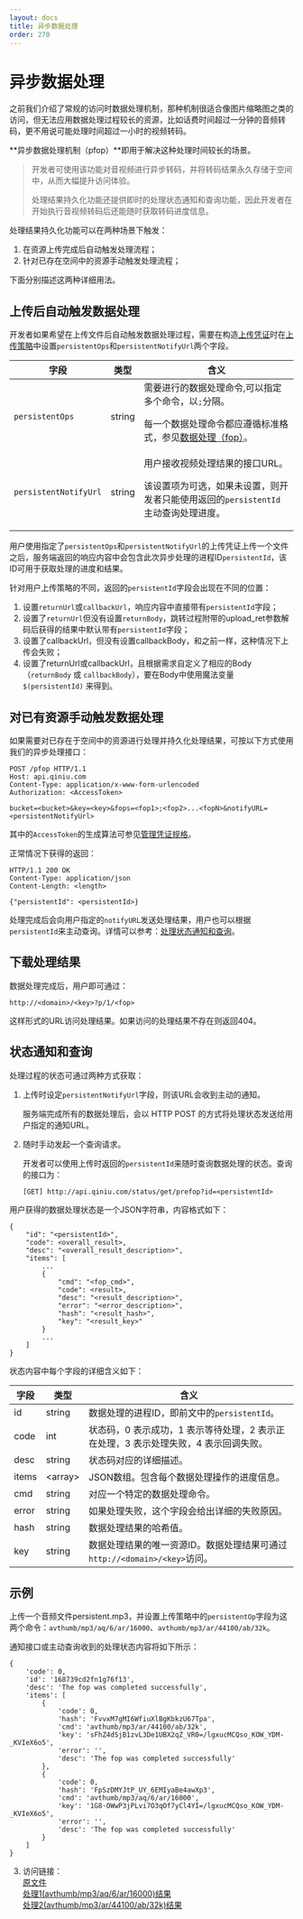 ```yaml
---
layout: docs
title: 异步数据处理
order: 270
---
```

<a name="pfop"></a>
# 异步数据处理

之前我们介绍了常规的访问时数据处理机制，那种机制很适合像图片缩略图之类的访问，但无法应用数据处理过程较长的资源，比如话费时间超过一分钟的音频转码，更不用说可能处理时间超过一小时的视频转码。

**异步数据处理机制（pfop）**即用于解决这种处理时间较长的场景。

> 开发者可使用该功能对音视频进行异步转码，并将转码结果永久存储于空间中，从而大幅提升访问体验。
> 
> 处理结果持久化功能还提供即时的处理状态通知和查询功能，因此开发者在开始执行音视频转码后还能随时获取转码进度信息。

处理结果持久化功能可以在两种场景下触发：

1. 在资源上传完成后自动触发处理流程；
1. 针对已存在空间中的资源手动触发处理流程；

下面分别描述这两种详细用法。

<a name="pfop-upload"></a>
## 上传后自动触发数据处理

开发者如果希望在上传文件后自动触发数据处理过程，需要在构造[上传凭证][uploadTokenHref]时在[上传策略][putPolicyHref]中设置`persistentOps`和`persistentNotifyUrl`两个字段。  

字段                   | 类型    | 含义
--------------------- | ------ | -------------
`persistentOps`       | string | 需要进行的数据处理命令,可以指定多个命令，以`;`分隔。<p>每一个数据处理命令都应遵循标准格式，参见[数据处理（fop）][fopHref]。
`persistentNotifyUrl` | string | 用户接收视频处理结果的接口URL。<p>该设置项为可选，如果未设置，则开发者只能使用返回的`persistentId`主动查询处理进度。

用户使用指定了`persistentOps`和`persistentNotifyUrl`的上传凭证上传一个文件之后，服务端返回的响应内容中会包含此次异步处理的进程ID`persistentId`，该ID可用于获取处理的进度和结果。

针对用户上传策略的不同，返回的`persistentId`字段会出现在不同的位置：

1.  设置`returnUrl`或`callbackUrl`，响应内容中直接带有`persistentId`字段；
1.  设置了`returnUrl`但没有设置`returnBody`，跳转过程附带的upload_ret参数解码后获得的结果中默认带有`persistentId`字段；  
1.  设置了callbackUrl，但没有设置callbackBody，和之前一样，这种情况下上传会失败；  
1.  设置了returnUrl或callbackUrl，且根据需求自定义了相应的Body（`returnBody` 或 `callbackBody`），要在Body中使用魔法变量`$(persistentId)` 来得到。  

<a name="pfop-existing-resource"></a>
## 对已有资源手动触发数据处理

如果需要对已存在于空间中的资源进行处理并持久化处理结果，可按以下方式使用我们的异步处理接口：  

```
POST /pfop HTTP/1.1
Host: api.qiniu.com  
Content-Type: application/x-www-form-urlencoded  
Authorization: <AccessToken>  

bucket=<bucket>&key=<key>&fops=<fop1>;<fop2>...<fopN>&notifyURL=<persistentNotifyUrl>
```

其中的`AccessToken`的生成算法可参见[管理凭证规格]()。
  
正常情况下获得的返回：

```
HTTP/1.1 200 OK
Content-Type: application/json
Content-Length: <length>

{"persistentId": <persistentId>}
```

处理完成后会向用户指定的`notifyURL`发送处理结果，用户也可以根据`persistentId`来主动查询。详情可以参考：[处理状态通知和查询](#pfop-status)。

<a name="pfop-download"></a>
## 下载处理结果
数据处理完成后，用户即可通过：

```
http://<domain>/<key>?p/1/<fop>
```

这样形式的URL访问处理结果。如果访问的处理结果不存在则返回404。  

<a name="pfop-status"></a>
## 状态通知和查询

处理过程的状态可通过两种方式获取：

1. 上传时设定`persistentNotifyUrl`字段，则该URL会收到主动的通知。

	服务端完成所有的数据处理后，会以 HTTP POST 的方式将处理状态发送给用户指定的通知URL。

1. 随时手动发起一个查询请求。

	开发者可以使用上传时返回的`persistentId`来随时查询数据处理的状态。查询的接口为：  

	```
	[GET] http://api.qiniu.com/status/get/prefop?id=<persistentId>  
	```

用户获得的数据处理状态是一个JSON字符串，内容格式如下：  

```
{
    "id": "<persistentId>",
    "code": <overall_result>,
    "desc": "<overall_result_description>",
    "items": [
    	...
    	{
    		"cmd": "<fop_cmd>",
    		"code": <result>,
    		"desc": "<result_description>",
    		"error": "<error_description>",
    		"hash": "<result_hash>",
    		"key": "<result_key>"
    	}
    	...
    ]
}
```

状态内容中每个字段的详细含义如下：

字段     | 类型    | 含义
------- | ------ | ---------------------
id    | string | 数据处理的进程ID，即前文中的`persistentId`。
code  | int    | 状态码，0 表示成功，1 表示等待处理，2 表示正在处理，3 表示处理失败，4 表示回调失败。
desc  | string | 状态码对应的详细描述。
items | \<array\> | JSON数组。包含每个数据处理操作的进度信息。
cmd   | string | 对应一个特定的数据处理命令。
error | string | 如果处理失败，这个字段会给出详细的失败原因。
hash  | string | 数据处理结果的哈希值。
key   | string | 数据处理结果的唯一资源ID。数据处理结果可通过`http://<domain>/<key>`访问。

<a name="pfop-example"></a>
## 示例

上传一个音频文件persistent.mp3，并设置上传策略中的`persistentOp`字段为这两个命令：`avthumb/mp3/aq/6/ar/16000`、`avthumb/mp3/ar/44100/ab/32k`。  

通知接口或主动查询收到的处理状态内容将如下所示：  

```
{  
    'code': 0,  
    'id': '168739cd2fn1g76f13',   
    'desc': 'The fop was completed successfully',  
    'items': [  
        {
            'code': 0, 
            'hash': 'FvvxM7gMI6WfiuXlBgKbkzU67Tpa', 
            'cmd': 'avthumb/mp3/ar/44100/ab/32k', 
            'key': 'sFhZ4dSjB1zvL3De1UBX2qZ_VR0=/lgxucMCQso_KOW_YDM-_KVIeX6o5', 
            'error': '', 
            'desc': 'The fop was completed successfully'
        },   
        {
            'code': 0, 
            'hash': 'FpSzDMYJtP_UY_6EMIyaBe4awXp3', 
            'cmd': 'avthumb/mp3/aq/6/ar/16000', 
            'key': '1G8-OWwP3jPLvi7O3qOf7yCl4YI=/lgxucMCQso_KOW_YDM-_KVIeX6o5', 
            'error': '', 
            'desc': 'The fop was completed successfully'
        }  
    ]  
}
```

3. 访问链接：  
[原文件](http://t-test.qiniudn.com/persistent.mp3)  
[处理1(avthumb/mp3/aq/6/ar/16000)结果](http://t-test.qiniudn.com/persistent.mp3?p/1/avthumb/mp3/aq/6/ar/16000)  
[处理2(avthumb/mp3/ar/44100/ab/32k)结果](http://t-test.qiniudn.com/persistent.mp3?p/1/avthumb/mp3/ar/44100/ab/32k)   

[putPolicyHref]:			../../reference/security/put-policy.html "上传策略"
[uploadTokenHref]:			../../reference/security/upload-token.html "上传凭证"
[fopHref]:					fop.html "数据处理"